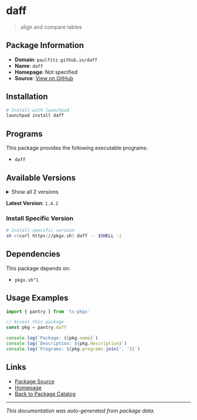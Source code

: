# daff

> align and compare tables

## Package Information

- **Domain**: `paulfitz.github.io/daff`
- **Name**: `daff`
- **Homepage**: Not specified
- **Source**: [View on GitHub](https://github.com/pkgxdev/pantry/tree/main/projects/paulfitz.github.io/daff/package.yml)

## Installation

```bash
# Install with launchpad
launchpad install daff
```

## Programs

This package provides the following executable programs:

- `daff`

## Available Versions

<details>
<summary>Show all 2 versions</summary>

- `1.4.2`, `1.3.46`

</details>

**Latest Version**: `1.4.2`

### Install Specific Version

```bash
# Install specific version
sh <(curl https://pkgx.sh) daff -- $SHELL -i
```

## Dependencies

This package depends on:

- `pkgx.sh^1`

## Usage Examples

```typescript
import { pantry } from 'ts-pkgx'

// Access this package
const pkg = pantry.daff

console.log(`Package: ${pkg.name}`)
console.log(`Description: ${pkg.description}`)
console.log(`Programs: ${pkg.programs.join(', ')}`)
```

## Links

- [Package Source](https://github.com/pkgxdev/pantry/tree/main/projects/paulfitz.github.io/daff/package.yml)
- [Homepage](#)
- [Back to Package Catalog](../package-catalog.md)

---

*This documentation was auto-generated from package data.*
